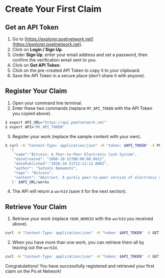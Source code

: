 # Create Your First Claim

## Get an API Token

1. Go to [https://explorer.poetnetwork.net](https://explorer.poetnetwork.net).
2. Click on **Login / Sign Up**.
3. Under **Sign Up**, enter your email address and set a password, then confirm the verification email sent to you.
4. Click on **Get API Token**.
5. Click on the pre-created API Token to copy it to your clipboard.
6. Save the API Token in a secure place (don't share it with anyone).

## Register Your Claim

1. Open your command line terminal.
2. Enter these two commands (replace `MY_API_TOKEN` with the API Token you copied above).
```bash
$ export API_URL="https://api.poetnetwork.net"
$ export API="MY_API_TOKEN"
```

3. Register your work (replace the sample content with your own).
```bash
$ curl -H "Content-Type: application/json" -H "token: $API_TOKEN" -X POST -d \
  '{
    "name":"Bitcoin: A Peer-to-Peer Electronic Cash System",
    "dateCreated": "2008-10-31T00:00:00.001Z",
    "datePublished":"2018-10-31T12:12:12.000Z",
    "author": "Satoshi Nakamoto",
    "tags": "Bitcoin",
    "content": "Abstract. A purely peer-to-peer version of electronic cash would allow..."
   }' $API_URL/works
```

4. The API will return a `workId` (save it for the next section).

## Retrieve Your Claim

1. Retrieve your work (replace `YOUR_WORKID` with the `workId` you received above).
```bash
curl -H "Content-Type: application/json" -H "token: $API_TOKEN" -X GET $API_URL/works/YOUR_WORKID
```

2. When you have more than one work, you can retrieve them all by leaving out the `workId`.
```bash
curl -H "Content-Type: application/json" -H "token: $API_TOKEN" -X GET $API_URL/works
```

Congratulations! You have successfully registered and retrieved your first claim on the Po.et Network!
